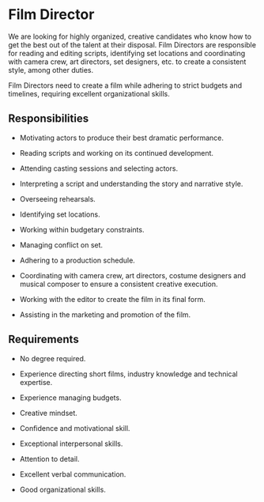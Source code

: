 # Film Director

We are looking for highly organized, creative candidates who know how to get the best out of the talent at their disposal. Film Directors are responsible for reading and editing scripts, identifying set locations and coordinating with camera crew, art directors, set designers, etc. to create a consistent style, among other duties.

Film Directors need to create a film while adhering to strict budgets and timelines, requiring excellent organizational skills.

## Responsibilities

* Motivating actors to produce their best dramatic performance.

* Reading scripts and working on its continued development.

* Attending casting sessions and selecting actors.

* Interpreting a script and understanding the story and narrative style.

* Overseeing rehearsals.

* Identifying set locations.

* Working within budgetary constraints.

* Managing conflict on set.

* Adhering to a production schedule.

* Coordinating with camera crew, art directors, costume designers and musical composer to ensure a consistent creative execution.

* Working with the editor to create the film in its final form.

* Assisting in the marketing and promotion of the film.

## Requirements

* No degree required.

* Experience directing short films, industry knowledge and technical expertise.

* Experience managing budgets.

* Creative mindset.

* Confidence and motivational skill.

* Exceptional interpersonal skills.

* Attention to detail.

* Excellent verbal communication.

* Good organizational skills.

